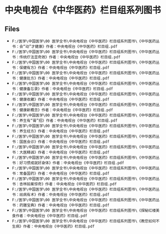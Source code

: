 # 中央电视台《中华医药》栏目组系列图书

## Files

- `F:/医学\中国医学\00 医学全书\中央电视台《中华医药》栏目组系列图书\《中华医药丛书：会“动”才健康》作者：中央电视台《中华医药》栏目组.pdf`
- `F:/医学\中国医学\00 医学全书\中央电视台《中华医药》栏目组系列图书\《中华医药丛书：传统疗法显奇效》作者：中央电视台《中华医药》栏目组.pdf`
- `F:/医学\中国医学\00 医学全书\中央电视台《中华医药》栏目组系列图书\《中华医药丛书：保健有方》作者：中央电视台《中华医药》栏目组.pdf`
- `F:/医学\中国医学\00 医学全书\中央电视台《中华医药》栏目组系列图书\《中华医药丛书：健康处方》作者：中央电视台《中华医药》栏目组.pdf`
- `F:/医学\中国医学\00 医学全书\中央电视台《中华医药》栏目组系列图书\《中华医药丛书：健康备忘录》作者：中央电视台《中华医药》栏目组.pdf`
- `F:/医学\中国医学\00 医学全书\中央电视台《中华医药》栏目组系列图书\《中华医药丛书：健康收藏》作者：中央电视台《中华医药》栏目组.pdf`
- `F:/医学\中国医学\00 医学全书\中央电视台《中华医药》栏目组系列图书\《中华医药丛书：健康新概念》作者：中央电视台《中华医药》栏目组.pdf`
- `F:/医学\中国医学\00 医学全书\中央电视台《中华医药》栏目组系列图书\《中华医药丛书：养生有“膏”招》作者：中央电视台《中华医药》栏目组.pdf`
- `F:/医学\中国医学\00 医学全书\中央电视台《中华医药》栏目组系列图书\《中华医药丛书：养生经方》作者：中央电视台《中华医药》栏目组.pdf`
- `F:/医学\中国医学\00 医学全书\中央电视台《中华医药》栏目组系列图书\《中华医药丛书：国医会诊》作者：中央电视台《中华医药》栏目组.pdf`
- `F:/医学\中国医学\00 医学全书\中央电视台《中华医药》栏目组系列图书\《中华医药丛书：大医精诚》作者：中央电视台《中华医药》栏目组.pdf`
- `F:/医学\中国医学\00 医学全书\中央电视台《中华医药》栏目组系列图书\《中华医药丛书：好习惯成就好身体》作者：中央电视台《中华医药》栏目组.pdf`
- `F:/医学\中国医学\00 医学全书\中央电视台《中华医药》栏目组系列图书\《中华医药丛书：常备国药》作者：中央电视台《中华医药》栏目组.pdf`
- `F:/医学\中国医学\00 医学全书\中央电视台《中华医药》栏目组系列图书\《中华医药丛书：杏林拍案惊奇》作者：中央电视台《中华医药》栏目组.pdf`
- `F:/医学\中国医学\00 医学全书\中央电视台《中华医药》栏目组系列图书\《中华医药丛书：祛病有术》作者：中央电视台《中华医药》栏目组.pdf`
- `F:/医学\中国医学\00 医学全书\中央电视台《中华医药》栏目组系列图书\《中华医药丛书：药膳宝典》作者：中央电视台《中华医药》栏目组.pdf`
- `F:/医学\中国医学\00 医学全书\中央电视台《中华医药》栏目组系列图书\《探秘红楼美食作者：中央电视台《中华医药》栏目组.pdf`
- `F:/医学\中国医学\00 医学全书\中央电视台《中华医药》栏目组系列图书\《教您如何不生病》作者：中央电视台《中华医药》栏目组.pdf`
